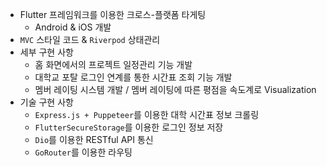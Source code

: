 - Flutter 프레임워크를 이용한 크로스-플랫폼 타게팅
    - Android & iOS 개발
- `MVC` 스타일 코드 & `Riverpod` 상태관리
- 세부 구현 사항
    - 홈 화면에서의 프로젝트 일정관리 기능 개발
    - 대학교 포탈 로그인 연계를 통한 시간표 조회 기능 개발
    - 멤버 레이팅 시스템 개발 / 멤버 레이팅에 따른 평점을 속도계로 Visualization
- 기술 구현 사항
    - `Express.js + Puppeteer`를 이용한 대학 시간표 정보 크롤링
    - `FlutterSecureStorage`를 이용한 로그인 정보 저장
    - `Dio`를 이용한 RESTful API 통신
    - `GoRouter`를 이용한 라우팅